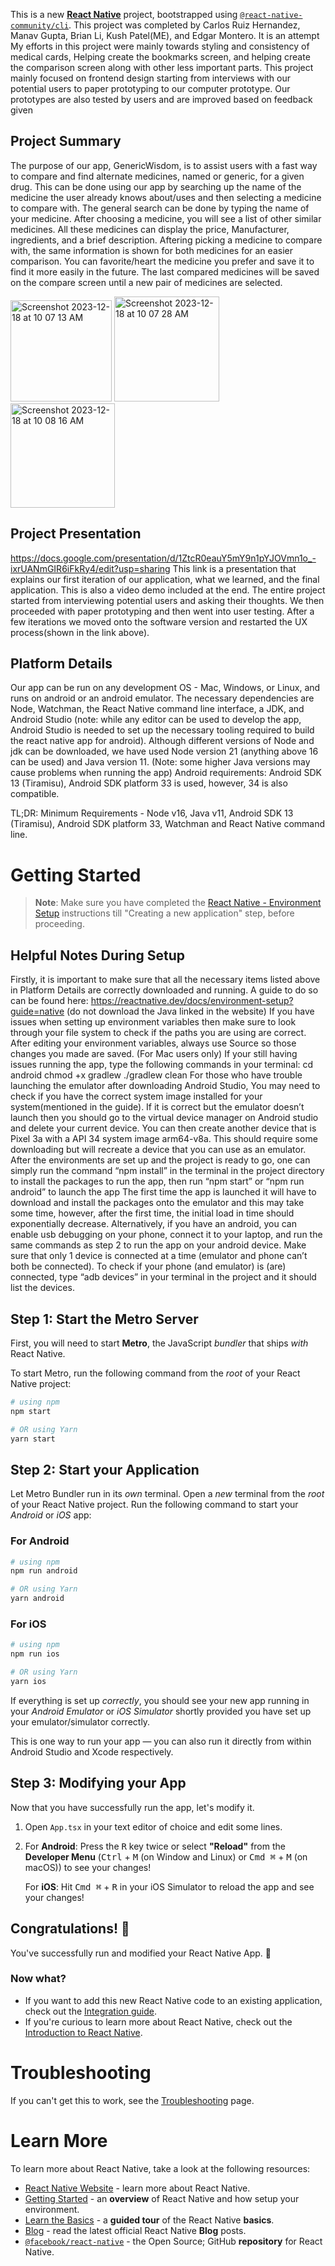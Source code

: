 This is a new [**React Native**](https://reactnative.dev) project, bootstrapped using [`@react-native-community/cli`](https://github.com/react-native-community/cli). This project was completed by Carlos Ruiz Hernandez, Manav Gupta, Brian Li, Kush Patel(ME), and Edgar Montero. It is an attempt  My efforts in this project were mainly towards styling and consistency of medical cards, Helping create the bookmarks screen, and helping create the comparison screen along with other less important parts. This project mainly focused on frontend design starting from interviews with our potential users to paper prototyping to our computer prototype. Our prototypes are also tested by users and are improved based on feedback given

## Project Summary
The purpose of our app, GenericWisdom, is to assist users with a fast way to compare and find alternate medicines, named or generic, for a given drug. This can be done using our app by searching up the name of the medicine the user already knows about/uses and then selecting a medicine to compare with. The general search can be done by typing the name of your medicine. After choosing a medicine, you will see a list of other similar medicines. All these medicines can display the price, Manufacturer, ingredients, and a brief description. Aftering picking a medicine to compare with, the same information is shown for both medicines for an easier comparison. You can favorite/heart the medicine you prefer and save it to find it more easily in the future. The last compared medicines will be saved on the compare screen until a new pair of medicines are selected.

<img width="162" alt="Screenshot 2023-12-18 at 10 07 13 AM" src="https://github.com/kpate402/GenericWisdom/assets/74434573/24147a76-a34f-4988-b180-d310939a1112">
<img width="168" alt="Screenshot 2023-12-18 at 10 07 28 AM" src="https://github.com/kpate402/GenericWisdom/assets/74434573/98b99ecd-bf23-4c80-b5f2-80d711aedc88">
<img width="167" alt="Screenshot 2023-12-18 at 10 08 16 AM" src="https://github.com/kpate402/GenericWisdom/assets/74434573/9b62a2cc-8b81-4137-9ec2-ed8db1076343">

## Project Presentation
https://docs.google.com/presentation/d/1ZtcR0eauY5mY9n1pYJOVmn1o_-ixrUANmGIR6iFkRy4/edit?usp=sharing
This link is a presentation that explains our first iteration of our application, what we learned, and the final application. This is also a video demo included at the end. The entire project started from interviewing potential users and asking their thoughts. We then proceeded with paper prototyping and then went into user testing. After a few iterations we moved onto the software version and restarted the UX process(shown in the link above). 


## Platform Details
Our app can be run on any development OS - Mac, Windows, or Linux, and runs on android or an android emulator. The necessary dependencies are Node, Watchman, the React Native command line interface, a JDK, and Android Studio (note: while any editor can be used to develop the app, Android Studio is needed to set up the necessary tooling required to build the react native app for android).
Although different versions of Node and jdk can be downloaded, we have used Node version 21 (anything above 16 can be used) and Java version 11. (Note: some higher Java versions may cause problems when running the app)
Android requirements: Android SDK 13 (Tiramisu), Android SDK platform 33 is used, however, 34 is also compatible.

TL;DR: Minimum Requirements - Node v16, Java v11, Android SDK 13 (Tiramisu), Android SDK platform 33, Watchman and React Native command line.


# Getting Started

>**Note**: Make sure you have completed the [React Native - Environment Setup](https://reactnative.dev/docs/environment-setup) instructions till "Creating a new application" step, before proceeding.

## Helpful Notes During Setup
Firstly, it is important to make sure that all the necessary items listed above in Platform Details are correctly downloaded and running. A guide to do so can be found here: https://reactnative.dev/docs/environment-setup?guide=native (do not download the Java linked in the website)
If you have issues when setting up environment variables then make sure to look through your file system to check if the paths you are using are correct. After editing your environment variables, always use Source <environment variables file>  so those changes you made are saved.
(For Mac users only) If your still having issues running the app, type the following commands in your terminal:
cd android
chmod +x gradlew
./gradlew clean
For those who have trouble launching the emulator after downloading Android Studio, You may need to check if you have the correct system image installed for your system(mentioned in the guide). If it is correct but the emulator doesn’t launch then you should go to the virtual device manager on Android studio and delete your current device. You can then create another device that is Pixel 3a with a API 34 system image arm64-v8a. This should require some downloading but will recreate a device that you can use as an emulator.
After the environments are set up and the project is ready to go, one can simply run the command “npm install” in the terminal in the project directory to install the packages to run the app, then run “npm start” or “npm run android” to launch the app
The first time the app is launched it will have to download and install the packages onto the emulator and this may take some time, however, after the first time, the initial load in time should exponentially decrease.
Alternatively, if you have an android, you can enable usb debugging on your phone, connect it to your laptop, and run the same commands as step 2 to run the app on your android device.
Make sure that only 1 device is connected at a time (emulator and phone can’t both be connected). To check if your phone (and emulator) is (are) connected, type “adb devices” in your terminal in the project and it should list the devices.


## Step 1: Start the Metro Server

First, you will need to start **Metro**, the JavaScript _bundler_ that ships _with_ React Native.

To start Metro, run the following command from the _root_ of your React Native project:

```bash
# using npm
npm start

# OR using Yarn
yarn start
```

## Step 2: Start your Application

Let Metro Bundler run in its _own_ terminal. Open a _new_ terminal from the _root_ of your React Native project. Run the following command to start your _Android_ or _iOS_ app:

### For Android

```bash
# using npm
npm run android

# OR using Yarn
yarn android
```

### For iOS

```bash
# using npm
npm run ios

# OR using Yarn
yarn ios
```

If everything is set up _correctly_, you should see your new app running in your _Android Emulator_ or _iOS Simulator_ shortly provided you have set up your emulator/simulator correctly.

This is one way to run your app — you can also run it directly from within Android Studio and Xcode respectively.

## Step 3: Modifying your App

Now that you have successfully run the app, let's modify it.

1. Open `App.tsx` in your text editor of choice and edit some lines.
2. For **Android**: Press the <kbd>R</kbd> key twice or select **"Reload"** from the **Developer Menu** (<kbd>Ctrl</kbd> + <kbd>M</kbd> (on Window and Linux) or <kbd>Cmd ⌘</kbd> + <kbd>M</kbd> (on macOS)) to see your changes!

   For **iOS**: Hit <kbd>Cmd ⌘</kbd> + <kbd>R</kbd> in your iOS Simulator to reload the app and see your changes!

## Congratulations! :tada:

You've successfully run and modified your React Native App. :partying_face:

### Now what?

- If you want to add this new React Native code to an existing application, check out the [Integration guide](https://reactnative.dev/docs/integration-with-existing-apps).
- If you're curious to learn more about React Native, check out the [Introduction to React Native](https://reactnative.dev/docs/getting-started).

# Troubleshooting

If you can't get this to work, see the [Troubleshooting](https://reactnative.dev/docs/troubleshooting) page.

# Learn More

To learn more about React Native, take a look at the following resources:

- [React Native Website](https://reactnative.dev) - learn more about React Native.
- [Getting Started](https://reactnative.dev/docs/environment-setup) - an **overview** of React Native and how setup your environment.
- [Learn the Basics](https://reactnative.dev/docs/getting-started) - a **guided tour** of the React Native **basics**.
- [Blog](https://reactnative.dev/blog) - read the latest official React Native **Blog** posts.
- [`@facebook/react-native`](https://github.com/facebook/react-native) - the Open Source; GitHub **repository** for React Native.
